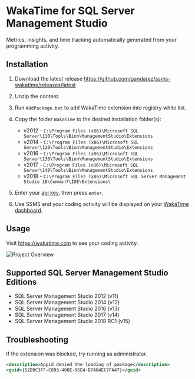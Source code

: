 # WakaTime for SQL Server Management Studio

Metrics, insights, and time tracking automatically generated from your programming activity.

## Installation

1. Download the latest release https://github.com/gandarez/ssms-wakatime/releases/latest

2. Unzip the content.

3. Run `AddPackage.bat` to add WakaTime extension into registry white list.

4. Copy the folder `WakaTime` to the desired installation folder(s):
    * v2012 - `C:\Program Files (x86)\Microsoft SQL Server\110\Tools\Binn\ManagementStudio\Extensions`
    * v2014 - `C:\Program Files (x86)\Microsoft SQL Server\120\Tools\Binn\ManagementStudio\Extensions`
    * v2016 - `C:\Program Files (x86)\Microsoft SQL Server\130\Tools\Binn\ManagementStudio\Extensions`
    * v2017 - `C:\Program Files (x86)\Microsoft SQL Server\140\Tools\Binn\ManagementStudio\Extensions`
    * v2018 - `C:\Program Files (x86)\Microsoft SQL Server Management Studio 18\Common7\IDE\Extensions\`

5. Enter your [api key](https://wakatime.com/settings#apikey), then press `enter`.

6. Use SSMS and your coding activity will be displayed on your [WakaTime dashboard](https://wakatime.com).

## Usage

Visit https://wakatime.com to see your coding activity.

![Project Overview](https://wakatime.com/static/img/ScreenShots/Screen-Shot-2016-03-21.png)

## Supported SQL Server Management Studio Editions

* SQL Server Management Studio 2012 (v11)
* SQL Server Management Studio 2014 (v12)
* SQL Server Management Studio 2016 (v13)
* SQL Server Management Studio 2017 (v14)
* SQL Server Management Studio 2018 RC1 (v15)

## Troubleshooting

If the extension was blocked, try running as administrator.

```xml
<description>Appid denied the loading of package</description>
<guid>{52D9C3FF-C893-408E-95E4-D7484EC7FA47}</guid>
```
